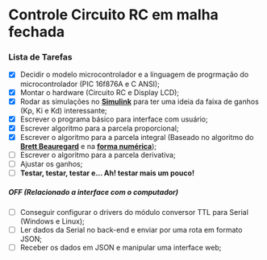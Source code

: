 # Controle Circuito RC em malha fechada

### Lista de Tarefas ###

- [x] Decidir o modelo microcontrolador e a línguagem de progrmação do microcontrolador (PIC 16f876A e C ANSI);
- [x] Montar o hardware (Circuito RC e Display LCD);
- [x] Rodar as simulações no [**Simulink**](https://pt.wikipedia.org/wiki/Simulink) para ter uma ideia da faixa de ganhos (Kp, Ki e Kd) interessante;
- [x] Escrever o programa básico para interface com usuário;
- [x] Escrever algoritmo para a parcela proporcional;
- [x] Escrever o algoritmo para a parcela integral (Baseado no algoritmo do [**Brett Beauregard**](http://brettbeauregard.com/blog/) e na [**forma numérica**](https://pt.wikipedia.org/wiki/Integra%C3%A7%C3%A3o_num%C3%A9rica#Ordem_de_aproxima%C3%A7%C3%A3o));
- [ ] Escrever o algoritmo para a parcela derivativa;
- [ ] Ajustar os ganhos;
- [ ] **Testar, testar, testar e... Ah! testar mais um pouco!**

##### **OFF (Relacionado a interface com o computador)** #####
- [ ] Conseguir configurar o drivers do módulo conversor TTL para Serial (Windows e Linux);
- [ ] Ler dados da Serial no back-end e enviar por uma rota em formato JSON;
- [ ] Receber os dados em JSON e manipular uma interface web;
